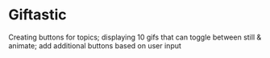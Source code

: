 # Giftastic
Creating buttons for topics; displaying 10 gifs that can toggle between still &amp; animate; add additional buttons based on user input
